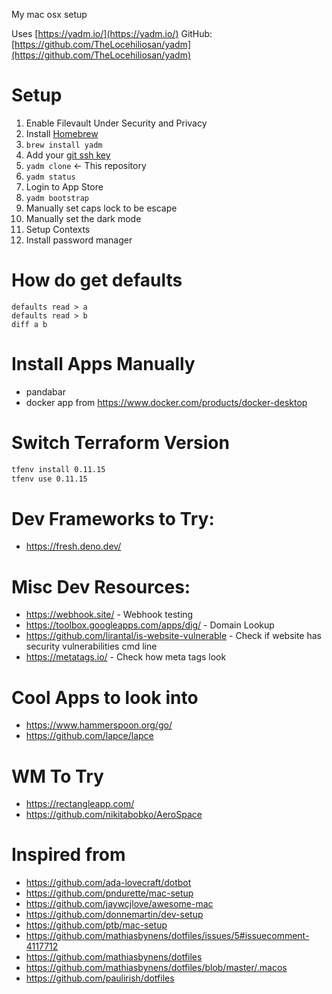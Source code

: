 My mac osx setup

Uses [https://yadm.io/](https://yadm.io/)
GitHub: [https://github.com/TheLocehiliosan/yadm](https://github.com/TheLocehiliosan/yadm)

# Setup

1. Enable Filevault Under Security and Privacy
1. Install [Homebrew](https://brew.sh/)
1. `brew install yadm`
1. Add your [git ssh key](https://help.github.com/en/articles/generating-a-new-ssh-key-and-adding-it-to-the-ssh-agent)
1. `yadm clone` <url> <- This repository
1. `yadm status`
1. Login to App Store
1. `yadm bootstrap`
1. Manually set caps lock to be escape
1. Manually set the dark mode
1. Setup Contexts
1. Install password manager

# How do get defaults
```
defaults read > a
defaults read > b
diff a b
```

# Install Apps Manually
* pandabar
* docker app from https://www.docker.com/products/docker-desktop

# Switch Terraform Version
```sh
tfenv install 0.11.15
tfenv use 0.11.15
```

# Dev Frameworks to Try:
* https://fresh.deno.dev/

# Misc Dev Resources:
* https://webhook.site/ - Webhook testing
* https://toolbox.googleapps.com/apps/dig/ - Domain Lookup
* https://github.com/lirantal/is-website-vulnerable - Check if website has security vulnerabilities cmd line
* https://metatags.io/ - Check how meta tags look

# Cool Apps to look into
* https://www.hammerspoon.org/go/
* https://github.com/lapce/lapce

# WM To Try
* https://rectangleapp.com/
* https://github.com/nikitabobko/AeroSpace

# Inspired from
* https://github.com/ada-lovecraft/dotbot
* https://github.com/pndurette/mac-setup
* https://github.com/jaywcjlove/awesome-mac
* https://github.com/donnemartin/dev-setup
* https://github.com/ptb/mac-setup
* https://github.com/mathiasbynens/dotfiles/issues/5#issuecomment-4117712
* https://github.com/mathiasbynens/dotfiles
* https://github.com/mathiasbynens/dotfiles/blob/master/.macos
* https://github.com/paulirish/dotfiles
